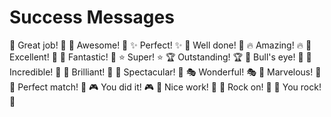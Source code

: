 # Success Messages

🎉 Great job! 🎉
🌟 Awesome! 🌟
✨ Perfect! ✨
🎊 Well done! 🎊
🔥 Amazing! 🔥
💯 Excellent! 💯
🎈 Fantastic! 🎈
⭐ Super! ⭐
🏆 Outstanding! 🏆
🎯 Bull's eye! 🎯
🚀 Incredible! 🚀
💫 Brilliant! 💫
🎪 Spectacular! 🎪
🎭 Wonderful! 🎭
🎨 Marvelous! 🎨
🎵 Perfect match! 🎵
🎮 You did it! 🎮
🎲 Nice work! 🎲
🎸 Rock on! 🎸
🎤 You rock! 🎤